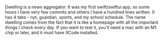 Dwelling is a news aggregator. It was my first swift/swiftui app, so some hours I have very few commits and others I have a hundred lines written. It has 4 tabs - nyt, guardian, sports, and my school schedule. The name dwelling comes from the fact that it is like a homepage with all the important things I check every day. If you want to test it, you'll need a mac with an M1 chip or later, and it must have XCode installed.
